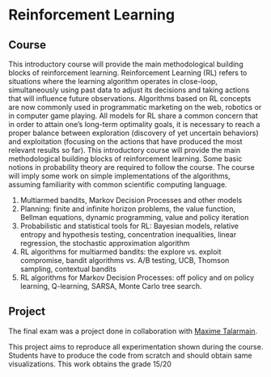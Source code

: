 # Reinforcement Learning 

## Course

This introductory course will provide the main methodological building blocks of reinforcement learning. Reinforcement 
Learning (RL) refers to situations where the learning algorithm operates in close-loop, simultaneously using past data 
to adjust its decisions and taking actions that will influence future observations. Algorithms based on RL concepts are 
now commonly used in programmatic marketing on the web, robotics or in computer game playing. All models for RL share a
common concern that in order to attain one’s long-term optimality goals, it is necessary to reach a proper balance 
between exploration (discovery of yet uncertain behaviors) and exploitation (focusing on the actions that have produced
the most relevant results so far). This introductory course will provide the main methodological building blocks of 
reinforcement learning. Some basic notions in probability theory are required to follow the course. The course will 
imply some work on simple implementations of the algorithms, assuming familiarity with common scientific computing 
language. 

1. Multiarmed bandits, Markov Decision Processes and other models 
2. Planning: finite and infinite horizon problems, the value function, Bellman equations, dynamic programming, value and policy iteration 
3. Probabilistic and statistical tools for RL: Bayesian models, relative entropy and hypothesis testing, concentration 
inequalities, linear regression, the stochastic approximation algorithm 
4. RL algorithms for multiarmed bandits: the explore vs. exploit compromise, bandit algorithms vs. A/B testing, UCB, Thomson sampling, contextual bandits 
5. RL algorithms for Markov Decision Processes: off policy and on policy learning, Q-learning, SARSA, Monte Carlo tree search.

## Project

The final exam was a project done in collaboration with [Maxime Talarmain](https://www.linkedin.com/in/maxime-talarmain-58aa99165).

This project aims to reproduce all experimentation shown during the course. Students have to produce the code from 
scratch and should obtain same visualizations. 
This work obtains the grade 15/20
